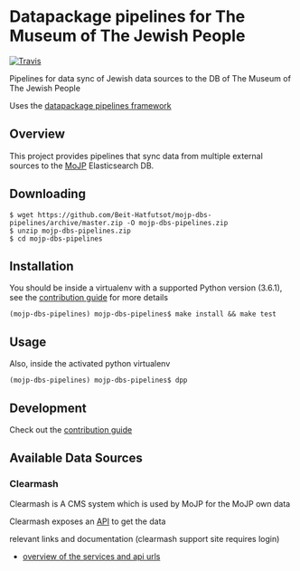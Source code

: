 # Datapackage pipelines for The Museum of The Jewish People

[![Travis](https://img.shields.io/travis/Beit-Hatfutsot/mojp-dbs-pipelines/master.svg)](https://travis-ci.org/Beit-Hatfutsot/mojp-dbs-pipelines)

Pipelines for data sync of Jewish data sources to the DB of The Museum of The Jewish People

Uses the [datapackage pipelines framework](https://github.com/frictionlessdata/datapackage-pipelines)

## Overview

This project provides pipelines that sync data from multiple external sources to the [MoJP](http://dbs.bh.org.il/) Elasticsearch DB.

## Downloading
```
$ wget https://github.com/Beit-Hatfutsot/mojp-dbs-pipelines/archive/master.zip -O mojp-dbs-pipelines.zip
$ unzip mojp-dbs-pipelines.zip
$ cd mojp-dbs-pipelines
```

## Installation
You should be inside a virtualenv with a supported Python version (3.6.1), see the [contribution guide](CONTRIBUTING.md) for more details
```
(mojp-dbs-pipelines) mojp-dbs-pipelines$ make install && make test
```

## Usage
Also, inside the activated python virtualenv
```
(mojp-dbs-pipelines) mojp-dbs-pipelines$ dpp
```

## Development

Check out the [contribution guide](CONTRIBUTING.md)

## Available Data Sources

### Clearmash

Clearmash is A CMS system which is used by MoJP for the MoJP own data

Clearmash exposes an [API](https://bh.clearmash.com/API/V5/Services/) to get the data

relevant links and documentation (clearmash support site requires login)
* [overview of the services and api urls](https://www.clearmash.com/skn/c7/Support/e1043/External_Resources_API__Server_API_)

